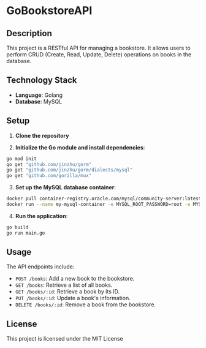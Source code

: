 # GoBookstoreAPI

## Description
This project is a RESTful API for managing a bookstore. It allows users to perform CRUD (Create, Read, Update, Delete) operations on books in the database.

## Technology Stack
- **Language**: Golang
- **Database**: MySQL

## Setup
1. **Clone the repository**
   
2. **Initialize the Go module and install dependencies**:
```bash
go mod init
go get "github.com/jinzhu/gorm"
go get "github.com/jinzhu/gorm/dialects/mysql"
go get "github.com/gorilla/mux"
```
  
3. **Set up the MySQL database container**:
```bash
docker pull container-registry.oracle.com/mysql/community-server:latest
docker run --name my-mysql-container -e MYSQL_ROOT_PASSWORD=root -e MYSQL_DATABASE=password -p 3306:3306 -d mysql:latest
```

4. **Run the application**:
```bash
go build
go run main.go
```
## Usage
The API endpoints include:
- `POST /books`: Add a new book to the bookstore.
- `GET /books`: Retrieve a list of all books.
- `GET /books/:id`: Retrieve a book by its ID.
- `PUT /books/:id`: Update a book's information.
- `DELETE /books/:id`: Remove a book from the bookstore.

## License
This project is licensed under the MIT License
